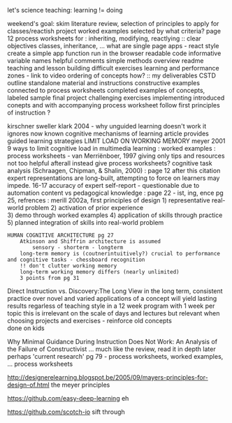 let's science teaching:    learning != doing


weekend's goal:  skim literature review, selection of principles to apply for classes/reactish project
	worked examples
		selected by what criteria?
	page 12
	process worksheets for : inheriting, modifying, reactlying
	:: clear objectives
		classes, inheritance, ...
		what are single page apps - react style
		create a simple app function run in the browser
	        readable code
                	informative variable names
                	helpful comments
                	simple methods
                	overview readme
	teaching and lesson building
	difficult exercises
	learning and performance zones - link to video
	ordering of concepts
		how?
	:: my deliverables
		CSTD outline
		standalone material and instructions
			constructive examples connected to process worksheets
			completed examples of concepts, labeled
			sample final project
			challenging exercises implementing introduced conepts and with accompanying process worksheet
		follow first principles of instruction ?	

kirschner sweller klark 2004 - why unguided learning doesn't work
	it ignores now known cognitive mechanisms of learning
	article provides guided learning strategies
	LIMIT LOAD ON WORKING MEMORY
	meyer 2001 9 ways to limit cognitive load in multimedia learning
	: worked examples
	: process worksheets - van Merriënboer, 1997
	giving only tips and resources not too helpful afterall
		instead give process worksheets?
	cognitive task analysis (Schraagen, Chipman, & Shalin, 2000)
	: page 12 after this citation
	expert representations are long-built, attempting to force on learners may impede.  16-17
		accuracy of expert self-report - questionable due to automation
		content vs pedagogical knowledge
	: page 22 - ist, ing, ence
	pg 25, refrences
	: merill 2002a, first principles of design
		1) representative real-world problem
		2) activation of prior experience		
		3) demo through worked examples
		4) application of skills through practice
		5) planned integration of skills into real-world problem
	
	HUMAN COGNITIVE ARCHITECTURE pg 27
		Atkinson and Shiffrin architecture is assumed
			sensory - shorterm - longterm
		long-term memory is (coutnerintuitively?) crucial to performance and cognitive tasks - chessboard recognition
		!! don't clutter working memory
		long-term working memory differs (nearly unlimited)
		3 points from pg 31

Direct Instruction vs. Discovery:The Long View
	in the long term, consistent practice over novel and varied applications of a concept will yield lasting results regarless of teaching style
		in a 12 week program with 1 week per topic this is irrelevant on the scale of days and lectures
		but relevant when choosing projects and exercises - reinforce old concepts		
	done on kids

Why Minimal Guidance During Instruction Does Not Work: An Analysis of the Failure of Constructivist ...
	much like the review, read it in depth later perhaps
	'current research' pg 79  - process worksheets, worked examples, ...
		process worksheets

http://designerelearning.blogspot.be/2005/09/mayers-principles-for-design-of.html
	the meyer principles

https://github.com/easy-deep-learning
	eh

https://github.com/scotch-io
	sift through
 
